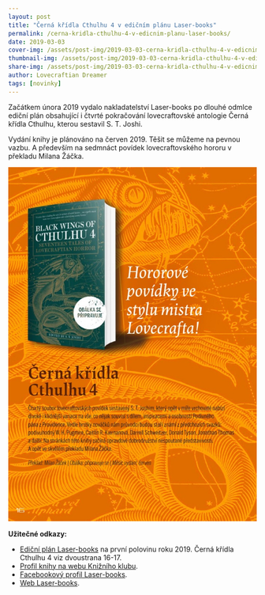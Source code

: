 ```yaml
---
layout: post
title: "Černá křídla Cthulhu 4 v edičním plánu Laser-books"
permalink: /cerna-kridla-cthulhu-4-v-edicnim-planu-laser-books/
date: 2019-03-03
cover-img: /assets/post-img/2019-03-03-cerna-kridla-cthulhu-4-v-edicnim-planu-laser-books/kridla-4-cover.jpg
thumbnail-img: /assets/post-img/2019-03-03-cerna-kridla-cthulhu-4-v-edicnim-planu-laser-books/kridla-4-thumb.jpg
share-img: /assets/post-img/2019-03-03-cerna-kridla-cthulhu-4-v-edicnim-planu-laser-books/kridla-4-social.jpg
author: Lovecraftian Dreamer
tags: [novinky]
---
```


Začátkem února 2019 vydalo nakladatelství Laser-books po dlouhé odmlce ediční plán obsahující i čtvrté pokračování lovecraftovské antologie Černá křídla Cthulhu, kterou sestavil S. T. Joshi.

Vydání knihy je plánováno na červen 2019. Těšit se můžeme na pevnou vazbu. A především na sedmnáct povídek lovecraftovského hororu v překladu Milana Žáčka.

![kniha](/assets/post-img/2019-03-03-cerna-kridla-cthulhu-4-v-edicnim-planu-laser-books/kridla-4-edicni-plan-laser-2019.jpg)

**Užitečné odkazy:**

* [Ediční plán Laser-books](https://issuu.com/knizni_klub/docs/ep_laser_01_19_a5_web?e=4720041%2F67557921) na první polovinu roku 2019. Černá křídla Cthulhu 4 viz dvoustrana 16-17.
* [Profil knihy na webu Knižního klubu](https://www.knizniklub.cz/knihy/358621-cerna-kridla-cthulhu-4.html).
* [Facebookový profil Laser-books](https://www.facebook.com/LaserBooks/).
* [Web Laser-books](http://www.laser-books.cz/).
